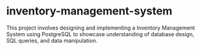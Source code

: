 # inventory-management-system
This project involves designing and implementing a Inventory Management System using PostgreSQL to showcase understanding of database design, SQL queries, and data manipulation.
